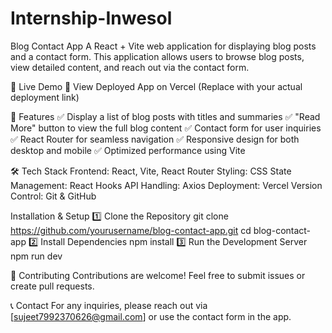 # Internship-Inwesol

Blog Contact App
A React + Vite web application for displaying blog posts and a contact form. This application allows users to browse blog posts, view detailed content, and reach out via the contact form.

🚀 Live Demo
🔗 View Deployed App on Vercel (Replace with your actual deployment link)

📌 Features
✅ Display a list of blog posts with titles and summaries
✅ "Read More" button to view the full blog content
✅ Contact form for user inquiries
✅ React Router for seamless navigation
✅ Responsive design for both desktop and mobile
✅ Optimized performance using Vite

🛠️ Tech Stack
Frontend: React, Vite, React Router
Styling: CSS
State Management: React Hooks
API Handling: Axios
Deployment: Vercel
Version Control: Git & GitHub

 Installation & Setup
1️⃣ Clone the Repository
git clone https://github.com/yourusername/blog-contact-app.git
cd blog-contact-app
2️⃣ Install Dependencies
npm install
3️⃣ Run the Development Server
npm run dev

🙌 Contributing
Contributions are welcome! Feel free to submit issues or create pull requests.

📞 Contact
For any inquiries, please reach out via [sujeet7992370626@gmail.com] or use the contact form in the app.

